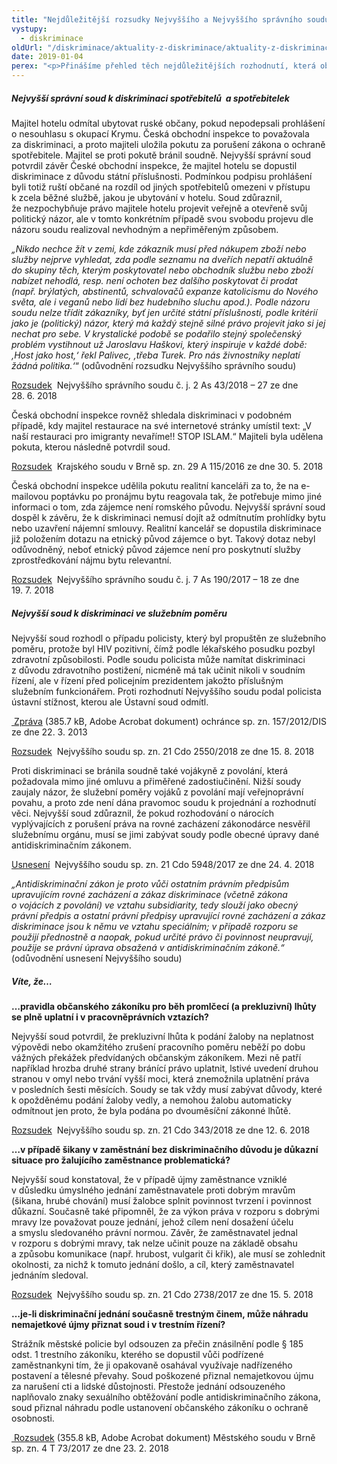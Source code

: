 ```yaml
---
title: "Nejdůležitější rozsudky Nejvyššího a Nejvyššího správního soudu v oblasti diskriminace"
vystupy:
  - diskriminace
oldUrl: "/diskriminace/aktuality-z-diskriminace/aktuality-z-diskriminace-2019/nejdulezitejsi-rozsudky-nejvyssiho-a-nejvyssiho-spravniho-soudu-v-oblasti-diskriminace/"
date: 2019-01-04
perex: "<p>Přinášíme přehled těch nejdůležitějších rozhodnutí, která obě nejvyšší soudní instance vydaly v roce 2018. Pokud víte ještě o nějakém klíčovém rozsudku, kontaktujte nás. Rádi se o něm dozvíme.</p>"
---
```


<!-- imported from the old website -->

<h5>Nejvyšší správní soud k diskriminaci spotřebitelů  a spotřebitelek</h5> <p>Majitel hotelu odmítal ubytovat ruské občany, pokud nepodepsali prohlášení o nesouhlasu s okupací Krymu. Česká obchodní inspekce to považovala za diskriminaci, a proto majiteli uložila pokutu za porušení zákona o ochraně spotřebitele. Majitel se proti pokutě bránil soudně. Nejvyšší správní soud potvrdil závěr České obchodní inspekce, že majitel hotelu se dopustil diskriminace z důvodu státní příslušnosti. Podmínkou podpisu prohlášení byli totiž ruští občané na rozdíl od jiných spotřebitelů omezeni v přístupu k zcela běžné službě, jakou je ubytování v hotelu. Soud zdůraznil, že nezpochybňuje právo majitele hotelu projevit veřejně a otevřeně svůj politický názor, ale v tomto konkrétním případě svou svobodu projevu dle názoru soudu realizoval nevhodným a nepřiměřeným způsobem.</p> <p><i>„Nikdo nechce žít v zemi, kde zákazník musí před nákupem zboží nebo služby nejprve vyhledat, zda podle seznamu na dveřích nepatří aktuálně do skupiny těch, kterým poskytovatel nebo obchodník službu nebo zboží nabízet nehodlá, resp. není ochoten bez dalšího poskytovat či prodat (např. brýlatých, abstinentů, schvalovačů expanze katolicismu do Nového světa, ale i veganů nebo lidí bez hudebního sluchu apod.). Podle názoru soudu nelze třídit zákazníky, byť jen určité státní příslušnosti, podle kritérií jako je (politický) názor, který má každý stejně silné právo projevit jako si jej nechat pro sebe. V krystalické podobě se podařilo stejný společenský problém vystihnout už Jaroslavu Haškovi, který inspiruje v každé době: ‚Host jako host,‘ řekl Palivec, ‚třeba Turek. Pro nás živnostníky neplatí žádná politika.‘</i>“ (odůvodnění rozsudku Nejvyššího správního soudu)</p> <p><a title="Otevření do nového okna" href="http://www.nssoud.cz/files/SOUDNI_VYKON/2018/0043_2As__1800027_20180727101947_20180727142015_prevedeno.pdf" target="_blank">Rozsudek</a>  Nejvyššího správního soudu č. j. 2 As 43/2018 – 27 ze dne 28. 6. 2018</p> <p>Česká obchodní inspekce rovněž shledala diskriminaci v podobném případě, kdy majitel restaurace na své internetové stránky umístil text: „V naší restauraci pro imigranty nevaříme!! STOP ISLAM.“ Majiteli byla udělena pokuta, kterou následně potvrdil soud. </p> <p><a title="Otevření do nového okna" href="http://www.nssoud.cz/files/EVIDENCNI_LIST/2016/29_A_115_2016_20180719151911_prevedeno.pdf" target="_blank">Rozsudek</a>  Krajského soudu v Brně sp. zn. 29 A 115/2016 ze dne 30. 5. 2018</p> <p>Česká obchodní inspekce udělila pokutu realitní kanceláři za to, že na e-mailovou poptávku po pronájmu bytu reagovala tak, že potřebuje mimo jiné informaci o tom, zda zájemce není romského původu. Nejvyšší správní soud dospěl k závěru, že k diskriminaci nemusí dojít až odmítnutím prohlídky bytu nebo uzavření nájemní smlouvy. Realitní kancelář se dopustila diskriminace již položením dotazu na etnický původ zájemce o byt. Takový dotaz nebyl odůvodněný, neboť etnický původ zájemce není pro poskytnutí služby zprostředkování nájmu bytu relevantní.</p> <p><a title="Otevření do nového okna" href="http://www.nssoud.cz/files/SOUDNI_VYKON/2017/0190_7As__1700018_20180723155056_20180724140021_prevedeno.pdf" target="_blank">Rozsudek</a>  Nejvyššího správního soudu č. j. 7 As 190/2017 – 18 ze dne 19. 7. 2018</p> <h5>Nejvyšší soud k diskriminaci ve služebním poměru </h5> <p>Nejvyšší soud rozhodl o případu policisty, který byl propuštěn ze služebního poměru, protože byl HIV pozitivní, čímž podle lékařského posudku pozbyl zdravotní způsobilosti. Podle soudu policista může namítat diskriminaci z důvodu zdravotního postižení, nicméně má tak učinit nikoli v soudním řízení, ale v řízení před policejním prezidentem jakožto příslušným služebním funkcionářem. Proti rozhodnutí Nejvyššího soudu podal policista ústavní stížnost, kterou ale Ústavní soud odmítl.</p> <p><a title="Otevření do nového okna" href="/uploads-import/ESO/157-2012-DIS-JSK_01.pdf" target="_blank"> Zpráva</a> (385.7 kB, Adobe Acrobat dokument) ochránce sp. zn. 157/2012/DIS ze dne 22. 3. 2013</p> <p><a title="Otevření do nového okna" href="http://nsoud.cz/Judikatura/judikatura_ns.nsf/WebSearch/145915E82404BE71C125833100477F40?openDocument&amp;Highlight=0," target="_blank">Rozsudek</a>  Nejvyššího soudu sp. zn. 21 Cdo 2550/2018 ze dne 15. 8. 2018</p> <p>Proti diskriminaci se bránila soudně také vojákyně z povolání, která požadovala mimo jiné omluvu a přiměřené zadostiučinění. Nižší soudy zaujaly názor, že služební poměry vojáků z povolání mají veřejnoprávní povahu, a proto zde není dána pravomoc soudu k projednání a rozhodnutí věci. Nejvyšší soud zdůraznil, že pokud rozhodování o nárocích vyplývajících z porušení práva na rovné zacházení zákonodárce nesvěřil služebnímu orgánu, musí se jimi zabývat soudy podle obecné úpravy dané antidiskriminačním zákonem.</p> <p><a title="Otevření do nového okna" href="http://www.nsoud.cz/Judikatura/judikatura_ns.nsf/WebSearch/51BA76E4527F7933C12582C5003144F3?openDocument&amp;Highlight=0," target="_blank">Usnesení</a>  Nejvyššího soudu sp. zn. 21 Cdo 5948/2017 ze dne 24. 4. 2018</p> <p><i>„Antidiskriminační zákon je proto vůči ostatním právním předpisům upravujícím rovné zacházení a zákaz diskriminace (včetně zákona o vojácích z povolání) ve vztahu subsidiarity, tedy slouží jako obecný právní předpis a ostatní právní předpisy upravující rovné zacházení a zákaz diskriminace jsou k němu ve vztahu speciálním; v případě rozporu se použijí přednostně a naopak, pokud určité právo či povinnost neupravují, použije se právní úprava obsažená v antidiskriminačním zákoně.“</i> (odůvodnění usnesení Nejvyššího soudu)</p> <h5>Víte, že…</h5> <p><b>…pravidla občanského zákoníku pro běh promlčecí (a prekluzivní) lhůty se plně uplatní i v pracovněprávních vztazích?</b></p> <p>Nejvyšší soud potvrdil, že prekluzivní lhůta k podání žaloby na neplatnost výpovědi nebo okamžitého zrušení pracovního poměru neběží po dobu vážných překážek předvídaných občanským zákoníkem. Mezi ně patří například hrozba druhé strany bránící právo uplatnit, lstivé uvedení druhou stranou v omyl nebo trvání vyšší moci, která znemožnila uplatnění práva v posledních šesti měsících. Soudy se tak vždy musí zabývat důvody, které k opožděnému podání žaloby vedly, a nemohou žalobu automaticky odmítnout jen proto, že byla podána po dvouměsíční zákonné lhůtě. </p> <p><a title="Otevření do nového okna" href="http://www.nsoud.cz/Judikatura/judikatura_ns.nsf/WebSearch/8B9C03E047620438C12582F600267860?openDocument&amp;Highlight=0," target="_blank">Rozsudek</a>  Nejvyššího soudu sp. zn. 21 Cdo 343/2018 ze dne 12. 6. 2018</p> <p><b>…v případě šikany v zaměstnání bez diskriminačního důvodu je důkazní situace pro žalujícího zaměstnance problematická?</b></p> <p>Nejvyšší soud konstatoval, že v případě újmy zaměstnance vzniklé v důsledku úmyslného jednání zaměstnavatele proti dobrým mravům (šikana, hrubé chování) musí žalobce splnit povinnost tvrzení i povinnost důkazní. Současně také připomněl, že za výkon práva v rozporu s dobrými mravy lze považovat pouze jednání, jehož cílem není dosažení účelu a smyslu sledovaného právní normou. Závěr, že zaměstnavatel jednal v rozporu s dobrými mravy, tak nelze učinit pouze na základě obsahu a způsobu komunikace (např. hrubost, vulgarit či křik), ale musí se zohlednit okolnosti, za nichž k tomuto jednání došlo, a cíl, který zaměstnavatel jednáním sledoval.</p> <p><a title="Otevření do nového okna" href="http://www.nsoud.cz/Judikatura/judikatura_ns.nsf/WebSearch/CE1CFCDD8E92BB85C12582D50048159D?openDocument&amp;Highlight=0," target="_blank">Rozsudek</a>  Nejvyššího soudu sp. zn. 21 Cdo 2738/2017 ze dne 15. 5. 2018</p> <p><b>…je-li diskriminační jednání současně trestným činem, může náhradu nemajetkové újmy přiznat soud i v trestním řízení?</b></p> <p>Strážník městské policie byl odsouzen za přečin znásilnění podle § 185 odst. 1 trestního zákoníku, kterého se dopustil vůči podřízené zaměstnankyni tím, že ji opakovaně osahával využívaje nadřízeného postavení a tělesné převahy. Soud poškozené přiznal nemajetkovou újmu za narušení cti a lidské důstojnosti. Přestože jednání odsouzeného naplňovalo znaky sexuálního obtěžování podle antidiskriminačního zákona, soud přiznal náhradu podle ustanovení občanského zákoníku o ochraně osobnosti.</p> <p><a title="Otevření do nového okna" href="/uploads-import/ESO/4_T_73-2017_MS_Brno.pdf" target="_blank"> Rozsudek</a> (355.8 kB, Adobe Acrobat dokument) Městského soudu v Brně sp. zn. 4 T 73/2017 ze dne 23. 2. 2018</p>
